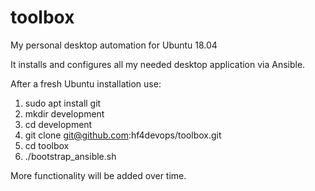 # toolbox

My personal desktop automation for Ubuntu 18.04

It installs and configures all my needed desktop application via Ansible.

After a fresh Ubuntu installation use:

1. sudo apt install git
2. mkdir development
3. cd development
4. git clone git@github.com:hf4devops/toolbox.git
5. cd toolbox
6. ./bootstrap_ansible.sh

More functionality will be added over time.